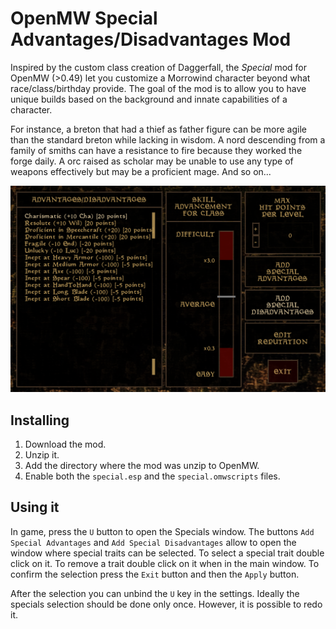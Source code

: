 # OpenMW Special Advantages/Disadvantages Mod

Inspired by the custom class creation of Daggerfall, the *Special* mod for OpenMW (>0.49) let you customize a Morrowind character beyond what race/class/birthday provide.
The goal of the mod is to allow you to have unique builds based on the background and innate capabilities of a character.

For instance, a breton that had a thief as father figure can be more agile than the standard breton while lacking in wisdom.
A nord descending from a family of smiths can have a resistance to fire because they worked the forge daily.
A orc raised as scholar may be unable to use any type of weapons effectively but may be a proficient mage.
And so on...

![Example](openmw_special_mod_example.png)

## Installing

1. Download the mod.
2. Unzip it.
3. Add the directory where the mod was unzip to OpenMW.
4. Enable both the `special.esp` and the `special.omwscripts` files.

## Using it

In game, press the `U` button to open the Specials window. The buttons `Add Special Advantages` and `Add Special Disadvantages` allow to open the window where special traits can be selected. To select a special trait double click on it.
To remove a trait double click on it when in the main window.
To confirm the selection press the `Exit` button and then the `Apply` button.

After the selection you can unbind the `U` key in the settings. Ideally the specials selection should be done only once. However, it is possible to redo it.
